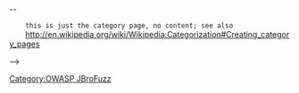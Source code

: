 \--

`    this is just the category page, no content; see also`
`    `<http://en.wikipedia.org/wiki/Wikipedia:Categorization#Creating_category_pages>

\--\>

[Category:OWASP JBroFuzz](Category:OWASP_JBroFuzz "wikilink")